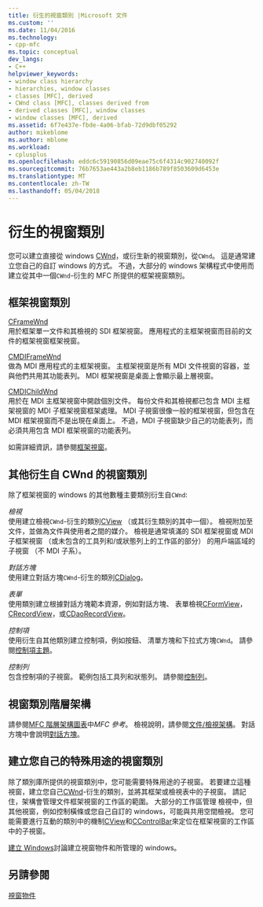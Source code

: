 ```yaml
---
title: 衍生的視窗類別 |Microsoft 文件
ms.custom: ''
ms.date: 11/04/2016
ms.technology:
- cpp-mfc
ms.topic: conceptual
dev_langs:
- C++
helpviewer_keywords:
- window class hierarchy
- hierarchies, window classes
- classes [MFC], derived
- CWnd class [MFC], classes derived from
- derived classes [MFC], window classes
- window classes [MFC], derived
ms.assetid: 6f7e437e-fbde-4a06-bfab-72d9dbf05292
author: mikeblome
ms.author: mblome
ms.workload:
- cplusplus
ms.openlocfilehash: eddc6c59190856d09eae75c6f4314c902740092f
ms.sourcegitcommit: 76b7653ae443a2b8eb1186b789f8503609d6453e
ms.translationtype: MT
ms.contentlocale: zh-TW
ms.lasthandoff: 05/04/2018
---
```

# <a name="derived-window-classes"></a>衍生的視窗類別
您可以建立直接從 windows [CWnd](../mfc/reference/cwnd-class.md)，或衍生新的視窗類別，從`CWnd`。 這是通常建立您自己的自訂 windows 的方式。 不過，大部分的 windows 架構程式中使用而建立從其中一個`CWnd`-衍生的 MFC 所提供的框架視窗類別。  
  
## <a name="frame-window-classes"></a>框架視窗類別  
 [CFrameWnd](../mfc/reference/cframewnd-class.md)  
 用於框架單一文件和其檢視的 SDI 框架視窗。 應用程式的主框架視窗而目前的文件的框架視窗框架視窗。  
  
 [CMDIFrameWnd](../mfc/reference/cmdiframewnd-class.md)  
 做為 MDI 應用程式的主框架視窗。 主框架視窗是所有 MDI 文件視窗的容器，並與他們共用其功能表列。 MDI 框架視窗是桌面上會顯示最上層視窗。  
  
 [CMDIChildWnd](../mfc/reference/cmdichildwnd-class.md)  
 用於在 MDI 主框架視窗中開啟個別文件。 每份文件和其檢視都已包含 MDI 主框架視窗的 MDI 子框架視窗框架處理。 MDI 子視窗很像一般的框架視窗，但包含在 MDI 框架視窗而不是出現在桌面上。 不過，MDI 子視窗缺少自己的功能表列，而必須共用包含 MDI 框架視窗的功能表列。  
  
 如需詳細資訊，請參閱[框架視窗](../mfc/frame-windows.md)。  
  
## <a name="other-window-classes-derived-from-cwnd"></a>其他衍生自 CWnd 的視窗類別  
 除了框架視窗的 windows 的其他數種主要類別衍生自`CWnd`:  
  
 *檢視*  
 使用建立檢視`CWnd`-衍生的類別[CView](../mfc/reference/cview-class.md) （或其衍生類別的其中一個）。 檢視附加至文件，並做為文件與使用者之間的媒介。 檢視是通常填滿的 SDI 框架視窗或 MDI 子框架視窗 （或未包含的工具列和/或狀態列上的工作區的部分） 的用戶端區域的子視窗 （不 MDI 子系）。  
  
 *對話方塊*  
 使用建立對話方塊`CWnd`-衍生的類別[CDialog](../mfc/reference/cdialog-class.md)。  
  
 *表單*  
 使用類別建立根據對話方塊範本資源，例如對話方塊、 表單檢視[CFormView](../mfc/reference/cformview-class.md)， [CRecordView](../mfc/reference/crecordview-class.md)，或[CDaoRecordView](../mfc/reference/cdaorecordview-class.md)。  
  
 *控制項*  
 使用衍生自其他類別建立控制項，例如按鈕、 清單方塊和下拉式方塊`CWnd`。 請參閱[控制項主題](../mfc/controls-mfc.md)。  
  
 *控制列*  
 包含控制項的子視窗。 範例包括工具列和狀態列。 請參閱[控制列](../mfc/control-bars.md)。  
  
## <a name="window-class-hierarchy"></a>視窗類別階層架構  
 請參閱[MFC 階層架構圖表](../mfc/hierarchy-chart.md)中*MFC 參考*。 檢視說明，請參閱[文件/檢視架構](../mfc/document-view-architecture.md)。 對話方塊中會說明[對話方塊](../mfc/dialog-boxes.md)。  
  
## <a name="creating-your-own-special-purpose-window-classes"></a>建立您自己的特殊用途的視窗類別  
 除了類別庫所提供的視窗類別中，您可能需要特殊用途的子視窗。 若要建立這種視窗，建立您自己[CWnd](../mfc/reference/cwnd-class.md)-衍生的類別，並將其框架或檢視表中的子視窗。 請記住，架構會管理文件框架視窗的工作區的範圍。 大部分的工作區管理 檢視中，但其他視窗，例如控制橫條或您自己自訂的 windows，可能與共用空間檢視。 您可能需要進行互動的類別中的機制[CView](../mfc/reference/cview-class.md)和[CControlBar](../mfc/reference/ccontrolbar-class.md)來定位在框架視窗的工作區中的子視窗。  
  
 [建立 Windows](../mfc/creating-windows.md)討論建立視窗物件和所管理的 windows。  
  
## <a name="see-also"></a>另請參閱  
 [視窗物件](../mfc/window-objects.md)

